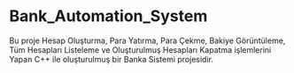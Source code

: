# Bank_Automation_System
Bu proje Hesap Oluşturma, Para Yatırma, Para Çekme, Bakiye Görüntüleme, Tüm Hesapları Listeleme ve Oluşturulmuş Hesapları Kapatma işlemlerini Yapan C++ ile oluşturulmuş bir Banka Sistemi projesidir.
